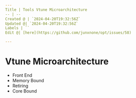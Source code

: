 ```yaml
---
Title | Tools Vtune Microarchitecture
-- | --
Created @ | `2024-04-20T19:32:56Z`
Updated @| `2024-04-20T19:32:56Z`
Labels | ``
Edit @| [here](https://github.com/junxnone/opt/issues/58)

---
```

# Vtune Microarchitecture


- Front End
- Memory Bound
- Retiring
- Core Bound
